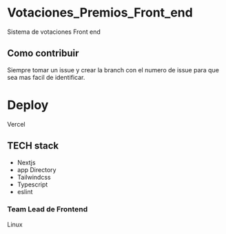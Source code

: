 # Votaciones_Premios_Front_end
Sistema de votaciones Front end

## Como contribuir
Siempre tomar un issue y crear la branch con el numero de issue para que sea mas facil de identificar.

# Deploy
Vercel 

## TECH stack
- Nextjs
- app Directory
- Tailwindcss
- Typescript
- eslint

### Team Lead de Frontend
Linux 
